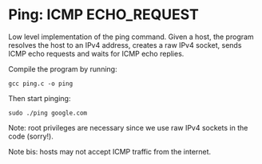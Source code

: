 # Ping: ICMP ECHO_REQUEST

Low level implementation of the ping command. Given a host, the program resolves the host to an IPv4 address, creates a raw IPv4 socket, sends ICMP echo requests and waits for ICMP echo replies.

Compile the program by running:
```
gcc ping.c -o ping
```

Then start pinging:
```
sudo ./ping google.com
```

Note: root privileges are necessary since we use raw IPv4 sockets in the code (sorry!).

Note bis: hosts may not accept ICMP traffic from the internet.